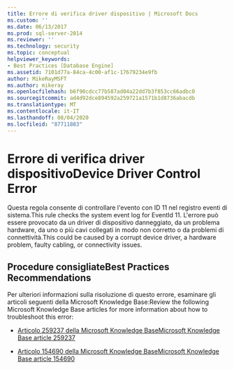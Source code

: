 ```yaml
---
title: Errore di verifica driver dispositivo | Microsoft Docs
ms.custom: ''
ms.date: 06/13/2017
ms.prod: sql-server-2014
ms.reviewer: ''
ms.technology: security
ms.topic: conceptual
helpviewer_keywords:
- Best Practices [Database Engine]
ms.assetid: 7101d77a-84ca-4c00-af1c-17679234e9fb
author: MikeRayMSFT
ms.author: mikeray
ms.openlocfilehash: b6f90cdcc77b587ad04a22dd7b3f853cc66adbc0
ms.sourcegitcommit: ad4d92dce894592a259721a1571b1d8736abacdb
ms.translationtype: MT
ms.contentlocale: it-IT
ms.lasthandoff: 08/04/2020
ms.locfileid: "87711883"
---
```

# <a name="device-driver-control-error"></a><span data-ttu-id="3dc36-102">Errore di verifica driver dispositivo</span><span class="sxs-lookup"><span data-stu-id="3dc36-102">Device Driver Control Error</span></span>
  <span data-ttu-id="3dc36-103">Questa regola consente di controllare l'evento con ID 11 nel registro eventi di sistema.</span><span class="sxs-lookup"><span data-stu-id="3dc36-103">This rule checks the system event log for EventId 11.</span></span> <span data-ttu-id="3dc36-104">L'errore può essere provocato da un driver di dispositivo danneggiato, da un problema hardware, da uno o più cavi collegati in modo non corretto o da problemi di connettività.</span><span class="sxs-lookup"><span data-stu-id="3dc36-104">This could be caused by a corrupt device driver, a hardware problem, faulty cabling, or connectivity issues.</span></span>  
  
## <a name="best-practices-recommendations"></a><span data-ttu-id="3dc36-105">Procedure consigliate</span><span class="sxs-lookup"><span data-stu-id="3dc36-105">Best Practices Recommendations</span></span>  
 <span data-ttu-id="3dc36-106">Per ulteriori informazioni sulla risoluzione di questo errore, esaminare gli articoli seguenti della Microsoft Knowledge Base:</span><span class="sxs-lookup"><span data-stu-id="3dc36-106">Review the following Microsoft Knowledge Base articles for more information about how to troubleshoot this error:</span></span>  
  
-   [<span data-ttu-id="3dc36-107">Articolo 259237 della Microsoft Knowledge Base</span><span class="sxs-lookup"><span data-stu-id="3dc36-107">Microsoft Knowledge Base article 259237</span></span>](https://go.microsoft.com/fwlink/?linkid=117746)  
  
-   [<span data-ttu-id="3dc36-108">Articolo 154690 della Microsoft Knowledge Base</span><span class="sxs-lookup"><span data-stu-id="3dc36-108">Microsoft Knowledge Base article 154690</span></span>](https://go.microsoft.com/fwlink/?linkid=117747)  
  
  
